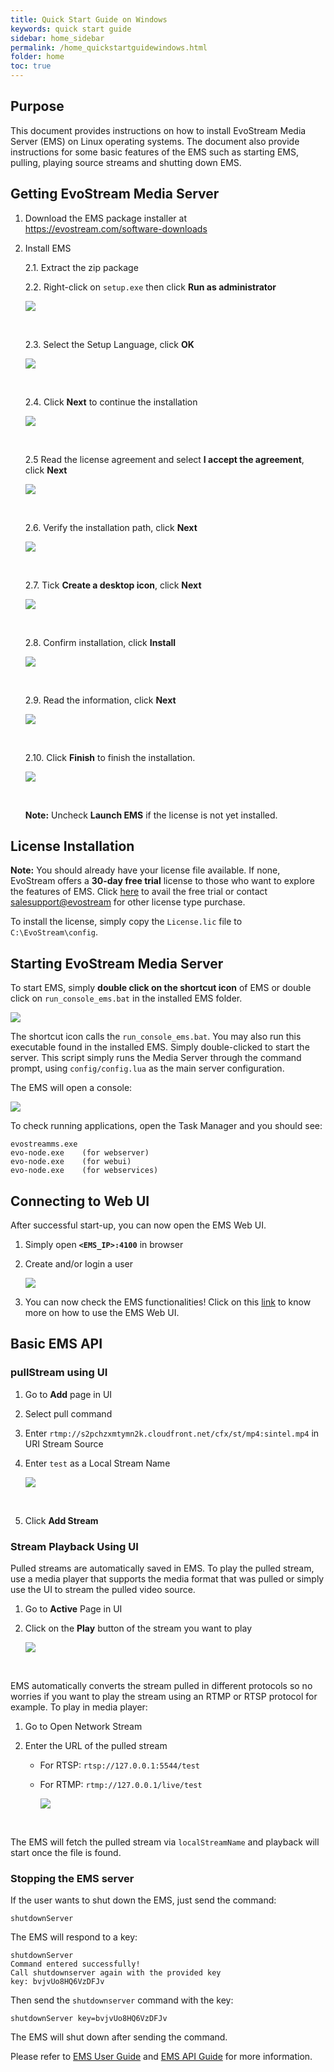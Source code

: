 ```yaml
---
title: Quick Start Guide on Windows
keywords: quick start guide
sidebar: home_sidebar
permalink: /home_quickstartguidewindows.html
folder: home
toc: true
---
```


## Purpose

This document provides instructions on how to install EvoStream Media Server (EMS) on Linux operating systems.
The document also provide instructions for some basic features of the EMS such as starting EMS, pulling, playing source streams and shutting down EMS.



## Getting EvoStream Media Server

1. Download the EMS package installer at <https://evostream.com/software-downloads>

2. Install EMS

   2.1. Extract the zip package

   2.2. Right-click on `setup.exe` then click **Run as administrator**

   ![](images/userguide/qsgfw1.jpg)

   ​

   2.3. Select the Setup Language, click **OK**

   ![](images/userguide/qsgfw2.jpg)

   ​

   2.4. Click **Next** to continue the installation

   ![](images/userguide/qsgfw3.jpg)

   ​

   2.5 Read the license agreement and select **I accept the agreement**, click **Next**

   ![](images/userguide/qsgfw4.jpg)

   ​

   2.6. Verify the installation path, click **Next**

   ![](images/userguide/qsgfw5.jpg)

   ​

   2.7. Tick **Create a desktop icon**, click **Next**

   ![](images/userguide/qsgfw6.jpg)

   ​

   2.8. Confirm installation, click **Install**

   ![](images/userguide/qsgfw7.jpg)

   ​

   2.9. Read the information, click **Next**

   ![](images/userguide/qsgfw8.jpg)

   ​

   2.10. Click **Finish** to finish the installation.

   ![](images/userguide/qsgfw9.jpg)

   ​

   **Note:** Uncheck **Launch EMS** if the license is not yet installed.



## License Installation

**Note:** You should already have your license file available. If none, EvoStream offers a **30-day free trial** license to those who want to explore the features of EMS. Click [here](https://evostream.com/free-trial/) to avail the free trial or contact [salesupport@evostream](mailto:salessupport@evostream.com) for other license type purchase.

To install the license, simply copy the `License.lic` file to `C:\EvoStream\config`.



## Starting EvoStream Media Server

To start EMS, simply **double click on the shortcut icon** of EMS or double click on `run_console_ems.bat` in the installed EMS folder.

![](images/home/startupicon.JPG)



The shortcut icon calls the `run_console_ems.bat`. You may also run this executable found in the installed EMS. Simply double-clicked to start the server. This script simply runs the Media Server through the command prompt, using `config/config.lua` as the main server configuration.

The EMS will open a console:

![](images/userguide/start1.png)



To check running applications, open the Task Manager and you should see:

```
evostreamms.exe
evo-node.exe    (for webserver)
evo-node.exe    (for webui)
evo-node.exe    (for webservices)
```



## Connecting to Web UI

After successful start-up, you can now open the EMS Web UI.

1. Simply open **`<EMS_IP>:4100`** in browser

2. Create and/or login a user

   ![](images/home/UI_home.png)

3. You can now check the EMS functionalities!
  Click on this [link](http://docs.evostream.com/2.0/userguide_webuioverview.html) to know more on how to use the EMS Web UI.



## Basic EMS API

### pullStream using UI

1. Go to **Add** page in UI

2. Select pull command

3. Enter `rtmp://s2pchzxmtymn2k.cloudfront.net/cfx/st/mp4:sintel.mp4` in URI Stream Source

4. Enter `test` as a Local Stream Name

   ![](images/home/addstream.JPG)

   ​

5. Click **Add Stream**




### Stream Playback Using UI

Pulled streams are automatically saved in EMS. To play the pulled stream, use a media player that supports the media format that was pulled or simply use the UI to stream the pulled video source.

1. Go to **Active** Page in UI

2. Click on the **Play** button of the stream you want to play

   ![](images/home/playback.JPG)

   ​

EMS automatically converts the stream pulled in different protocols so no worries if you want to play the stream using an RTMP or RTSP protocol for example.
To play in media player:

1. Go to Open Network Stream

2. Enter the URL of the pulled stream

   - For RTSP: `rtsp://127.0.0.1:5544/test`

   - For RTMP: `rtmp://127.0.0.1/live/test`

     ![](images/home/rtspplayback.jpg)

     ​

The EMS will fetch the pulled stream via `localStreamName` and playback will start once the file is found.



### Stopping the EMS server

If the user wants to shut down the EMS, just send the command:

```
shutdownServer
```

The EMS will respond to a key:

```
shutdownServer
Command entered successfully!
Call shutdownserver again with the provided key
key: bvjvUo8HQ6VzDFJv
```

Then send the `shutdownserver` command with the key:

```
shutdownServer key=bvjvUo8HQ6VzDFJv
```

The EMS will shut down after sending the command.



Please refer to [EMS User Guide](http://docs.evostream.com/2.0/userguide_overview.html) and [EMS API Guide](http://docs.evostream.com/2.0/api_overview.html) for more information.

